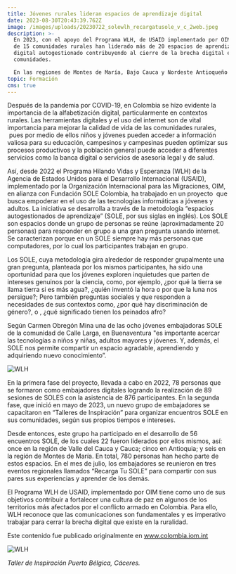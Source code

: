 ```yaml
---
title: Jóvenes rurales lideran espacios de aprendizaje digital
date: 2023-08-30T20:43:39.762Z
image: /images/uploads/20230722_solewlh_recargatusole_v_c_2web.jpeg
description: >-
  En 2023, con el apoyo del Programa WLH, de USAID implementado por OIM, jóvenes
  de 15 comunidades rurales han liderado más de 20 espacios de aprendizaje
  digital autogestionado contribuyendo al cierre de la brecha digital en sus
  comunidades. 

  En las regiones de Montes de María, Bajo Cauca y Nordeste Antioqueño y Valle y Norte del Cauca, los jóvenes embajadores digitales están por compartir experiencias y recargarse para seguir trabajando por la paz de su región, usando herramientas digitales. 
topic: Formación
cms: true
---
```

Después de la pandemia por COVID-19, en Colombia se hizo evidente la importancia de la alfabetización digital, particularmente en contextos rurales. Las herramientas digitales y el uso del internet son de vital importancia para mejorar la calidad de vida de las comunidades rurales,  pues por medio de ellos niños y jóvenes pueden acceder a información valiosa para su educación, campesinos y campesinas pueden optimizar sus procesos productivos y la población general puede acceder a diferentes servicios como la banca digital o servicios de asesoría legal y de salud.

Así, desde 2022 el Programa Hilando Vidas y Esperanza (WLH) de la Agencia de Estados Unidos para el Desarrollo Internacional (USAID), implementado por la Organización Internacional para las Migraciones, OIM, en alianza con Fundación SOLE Colombia, ha trabajado en un proyecto  que busca empoderar en el uso de las tecnologías informáticas a jóvenes y adultos. La iniciativa se desarrolla a través de la metodología “espacios autogestionados de aprendizaje” (SOLE, por sus siglas en inglés). Los SOLE son espacios donde un grupo de personas se reúne (aproximadamente 20 personas) para responder en grupo a una gran pregunta usando internet. Se caracterizan porque en un SOLE siempre hay más personas que computadores, por lo cual los participantes trabajan en grupo.

Los SOLE, cuya metodología gira alrededor de responder grupalmente una gran pregunta, planteada por los mismos participantes, ha sido una oportunidad para que los jóvenes exploren inquietudes que parten de intereses genuinos por la ciencia, como, por ejemplo, ¿por qué la tierra se llama tierra si es más agua?, ¿quién inventó la hora o por que la luna nos persigue?; Pero también preguntas sociales y que responden a necesidades de sus contextos como, ¿por qué hay discriminación de género?, o , ¿qué significado tienen los peinados afro?

Según Carmen Obregón Mina una de las ocho jóvenes embajadoras SOLE de la comunidad de Calle Larga, en Buenaventura "es importante acercar las tecnologías a niños y niñas, adultos mayores y jóvenes. Y, además, el SOLE nos permite compartir un espacio agradable, aprendiendo y adquiriendo nuevo conocimiento”.

![WLH](https://colombia.iom.int/sites/g/files/tmzbdl1011/files/images/Notas/20230518_solewlh_tallerdeinspiracion_callelarga_2-1web.jpg)

En la primera fase del proyecto, llevada a cabo en 2022, 78 personas que se formaron como embajadores digitales logrando la realización de 89 sesiones de SOLES con la asistencia de 876 participantes. En la segunda fase, que inició en mayo de 2023, un nuevo grupo de embajadores se capacitaron en “Talleres de Inspiración” para organizar encuentros SOLE en sus comunidades, según sus propios tiempos e intereses. 

Desde entonces, este grupo ha participado en el desarrollo de 56 encuentros SOLE, de los cuales 22 fueron liderados por ellos mismos, así: once en la región de Valle del Cauca y Cauca; cinco en Antioquia; y seis en la región de Montes de María. En total, 780 personas han hecho parte de estos espacios. En el mes de julio, los embajadores se reunieron en tres eventos regionales llamados “Recarga Tu SOLE” para compartir con sus pares sus experiencias y aprender de los demás.

El Programa WLH de USAID, implementado por OIM tiene como uno de sus objetivos contribuir a fortalecer una cultura de paz en algunos de los territorios más afectados por el conflicto armado en Colombia. Para ello, WLH reconoce que las comunicaciones son fundamentales y es imperativo trabajar para cerrar la brecha digital que existe en la ruralidad.

Este contenido fue publicado originalmente en www.colombia.iom.int

![WLH](https://colombia.iom.int/sites/g/files/tmzbdl1011/files/images/Notas/20230607_solwwlh_tallerdeinspiracion_ptobelgica_4web.jpg)

*Taller de Inspiración Puerto Bélgica, Cáceres.*